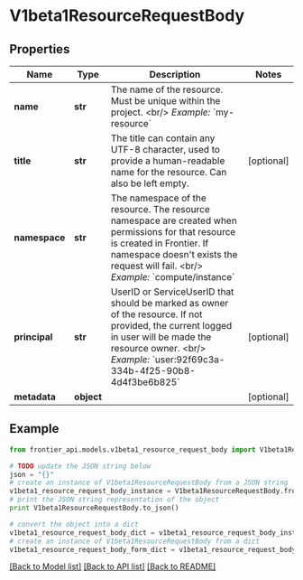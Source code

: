 # V1beta1ResourceRequestBody


## Properties
Name | Type | Description | Notes
------------ | ------------- | ------------- | -------------
**name** | **str** | The name of the resource.  Must be unique within the project. &lt;br/&gt; *Example:* &#x60;my-resource&#x60; | 
**title** | **str** | The title can contain any UTF-8 character, used to provide a human-readable name for the resource. Can also be left empty. | [optional] 
**namespace** | **str** | The namespace of the resource. The resource namespace are created when permissions for that resource is created in Frontier. If namespace doesn&#39;t exists the request will fail. &lt;br/&gt; *Example:* &#x60;compute/instance&#x60; | 
**principal** | **str** | UserID or ServiceUserID that should be marked as owner of the resource. If not provided, the current logged in user will be made the resource owner. &lt;br/&gt; *Example:* &#x60;user:92f69c3a-334b-4f25-90b8-4d4f3be6b825&#x60; | [optional] 
**metadata** | **object** |  | [optional] 

## Example

```python
from frontier_api.models.v1beta1_resource_request_body import V1beta1ResourceRequestBody

# TODO update the JSON string below
json = "{}"
# create an instance of V1beta1ResourceRequestBody from a JSON string
v1beta1_resource_request_body_instance = V1beta1ResourceRequestBody.from_json(json)
# print the JSON string representation of the object
print V1beta1ResourceRequestBody.to_json()

# convert the object into a dict
v1beta1_resource_request_body_dict = v1beta1_resource_request_body_instance.to_dict()
# create an instance of V1beta1ResourceRequestBody from a dict
v1beta1_resource_request_body_form_dict = v1beta1_resource_request_body.from_dict(v1beta1_resource_request_body_dict)
```
[[Back to Model list]](../README.md#documentation-for-models) [[Back to API list]](../README.md#documentation-for-api-endpoints) [[Back to README]](../README.md)


